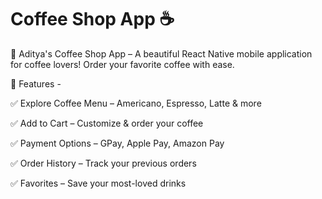 # Coffee Shop App ☕️

🌟 Aditya's Coffee Shop App – A beautiful React Native mobile application for coffee lovers! Order your favorite coffee with ease.

📱 Features - 

✅ Explore Coffee Menu – Americano, Espresso, Latte & more

✅ Add to Cart – Customize & order your coffee

✅ Payment Options – GPay, Apple Pay, Amazon Pay

✅ Order History – Track your previous orders

✅ Favorites – Save your most-loved drinks


